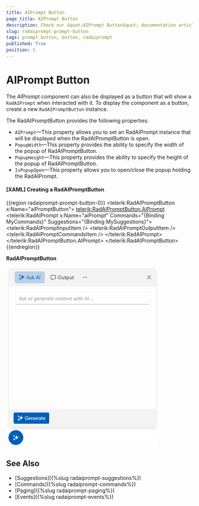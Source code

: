 ```yaml
---
title: AIPrompt Button
page_title: AIPrompt Button
description: Check our &quot;AIPrompt Button&quot; documentation article for the RadAIPrompt control.
slug: radaiprompt-prompt-button
tags: prompt button, button, radaiprompt
published: True
position: 5
---
```


# AIPrompt Button

The AIPrompt component can also be displayed as a button that will show a `RadAIPrompt` when interacted with it. To display the component as a button, create a new `RadAIPromptButton` instance.

The RadAIPromptButton provides the following properties:

* `AIPrompt`&mdash;This property allows you to set an RadAIPrompt instance that will be displayed when the RadAIPromptButton is open.
* `PopupWidth`&mdash;This property provides the ability to specify the width of the popup of RadAIPromptButton.
* `PopupHeight`&mdash;This property provides the ability to specify the height of the popup of RadAIPromptButton.
* `IsPopupOpen`&mdash;This property allows you to open/close the popup holding the RadAIPrompt.

#### __[XAML] Creating a RadAIPromptButton__
{{region radaiprompt-prompt-button-0}}
    <telerik:RadAIPromptButton x:Name="aiPromptButton">
    	<telerik:RadAIPromptButton.AIPrompt>
    		<telerik:RadAIPrompt x:Name="aiPrompt" 
                                 Commands="{Binding MyCommands}"
                                 Suggestions="{Binding MySuggestions}">
    			<telerik:RadAIPromptInputItem />
    			<telerik:RadAIPromptOutputItem />
    			<telerik:RadAIPromptCommandsItem />
    		</telerik:RadAIPrompt>
    	</telerik:RadAIPromptButton.AIPrompt>
    </telerik:RadAIPromptButton>
{{endregion}}

__RadAIPromptButton__

![WPF RadAIPromptButton](images/radaiprompt-prompt-button-0.png)

## See Also
* [Suggestions]({%slug radaiprompt-suggestions%})
* [Commands]({%slug radaiprompt-commands%})
* [Paging]({%slug radaiprompt-paging%})
* [Events]({%slug radaiprompt-events%})
